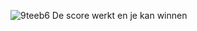 ![9teeb6](https://github.com/user-attachments/assets/875896b9-c7cc-4e51-bb8d-bd0ecb9b1b58)
De score werkt en je kan winnen
